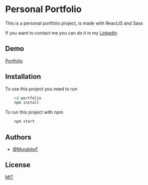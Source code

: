 
# Personal Portfolio

This is a personal portfolio project, is made with ReactJS and Sass

If you want to contact me you can do it in my [LinkedIn](https://www.linkedin.com/in/franco-murabito/)


## Demo

[Portfolio](https://francomurabito.vercel.app/)

## Installation

To use this project you need to run

```bash
    cd portfolio
    npm install
```
To run this project with npm
```bash
    npm start
```

## Authors

- [@MurabitoF](https://www.github.com/MurabitoF)


## License

[MIT](https://choosealicense.com/licenses/mit/)
